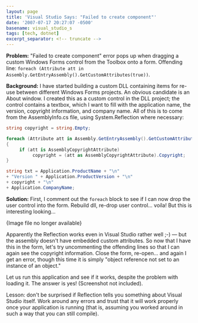 ```yaml
---
layout: page
title: 'Visual Studio Says: "Failed to create component"'
date: '2007-07-17 20:27:07 -0500'
basename: visual_studio_s
tags: [tech, dotnet]
excerpt_separator: <!-- truncate -->
---
```


**Problem:** "Failed to create component" error pops up when dragging a custom
Windows Forms control from the Toolbox onto a form. Offending line: `foreach
(Attribute att in Assembly.GetEntryAssembly().GetCustomAttributes(true))`.

**Background:** I have started building a custom DLL containing items for re-use
between different Windows Forms projects. An obvious candidate is an About
window. I created this as a custom control in the DLL project; the control
contains a textbox, which I want to fill with the application name, the version,
copyright information, and company name. All of this is to come from the
AssemblyInfo.cs file, using System.Reflection where necessary:

<!-- truncate -->

```csharp
string copyright = string.Empty;

foreach (Attribute att in Assembly.GetEntryAssembly().GetCustomAttributes(true))
{
     if (att is AssemblyCopyrightAttribute)
          copyright = (att as AssemblyCopyrightAttribute).Copyright;
}

string txt = Application.ProductName + "\n"
+ "Version " + Application.ProductVersion + "\n"
+ copyright + "\n"
+ Application.CompanyName;
```

**Solution:** First, I comment out the `foreach` block to see if I can now drop
the user control into the form. Rebuild dll, re-drop user control&hellip;
vo&iacute;la! But this is interesting looking&hellip;

<p class="center">{Image file no longer available}</p>
<!--
<p style="text-align: center;">
<img alt="about1.jpg" src="http://www.safnet.com/writing/tech/about1.jpg" width="304" height="149" />
-->

Apparently the Reflection works even in Visual Studio rather well ;-) &mdash;
but the assembly doesn't have embedded custom attributes. So now that I have
this in the form, let's try uncommenting the offending lines so that I can
again see the copyright information. Close the form, re-open&hellip; and again I
get an error, though this time it is simply "object reference not set to an
instance of an object."

Let us run this application and see if it works, despite the problem with
loading it. The answer is yes! (Screenshot not included).

Lesson: don't be surprised if Reflection tells you something about Visual
Studio itself. Work around any errors and trust that it will work properly once
your application is running (that is, assuming you worked around in such a way
that you can still compile).
